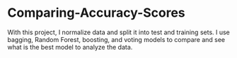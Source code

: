 # Comparing-Accuracy-Scores
With this project, I normalize data and split it into test and training sets. I use bagging, Random Forest, boosting, and voting models to compare and see what is the best model to analyze the data. 
